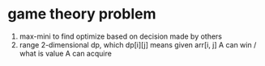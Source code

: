 # game theory problem
1. max-mini to find optimize based on decision made by others 
2. range 2-dimensional dp, which dp[i][j] means given arr[i, j]
   A can win / what is value A can acquire 
  